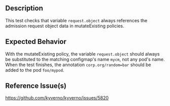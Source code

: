 ## Description

This test checks that variable `request.object` always references the admission request object data in mutateExisting policies.

## Expected Behavior

With the mutateExisting policy, the variable `request.object` should always be substituted to the matching configmap's name `mycm`, not any pod's name. When the test finishes, the annotation `corp.org/random=bar` should be added to the pod `foo/mypod`.

## Reference Issue(s)

https://github.com/kyverno/kyverno/issues/5820